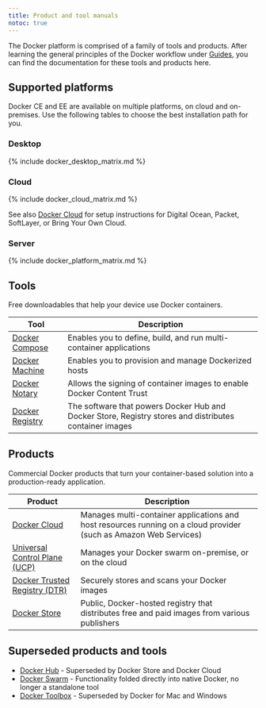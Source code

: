 ```yaml
---
title: Product and tool manuals
notoc: true
---
```


The Docker platform is comprised of a family of tools and products. After
learning the general principles of the Docker workflow under [Guides](/), you
can find the documentation for these tools and products here.

## Supported platforms

Docker CE and EE are available on multiple platforms, on cloud and on-premises.
Use the following tables to choose the best installation path for you.

### Desktop

{% include docker_desktop_matrix.md %}

### Cloud

{% include docker_cloud_matrix.md %}

See also [Docker Cloud](#docker-cloud) for setup instructions for
Digital Ocean, Packet, SoftLayer, or Bring Your Own Cloud.

### Server

{% include docker_platform_matrix.md %}

## Tools

Free downloadables that help your device use Docker containers.

| Tool | Description |
| ---- | ----------- |
| [Docker Compose](/compose/overview/) | Enables you to define, build, and run multi-container applications |
| [Docker Machine](/machine/overview/) | Enables you to provision and manage Dockerized hosts |
| [Docker Notary](/notary/getting_started/) | Allows the signing of container images to enable Docker Content Trust |
| [Docker Registry](/registry/) | The software that powers Docker Hub and Docker Store, Registry stores and distributes container images |

## Products

Commercial Docker products that turn your container-based solution into a
production-ready application.

| Product | Description |
| ------- | ----------- |
| [Docker Cloud](/docker-cloud/) | Manages multi-container applications and host resources running on a cloud provider (such as Amazon Web Services) |
| [Universal Control Plane (UCP)](/datacenter/ucp/2.2/guides/) | Manages your Docker swarm on-premise, or on the cloud |
| [Docker Trusted Registry (DTR)](/datacenter/dtr/2.3/guides/) | Securely stores and scans your Docker images |
| [Docker Store](/docker-store/) | Public, Docker-hosted registry that distributes free and paid images from various publishers |

## Superseded products and tools

* [Docker Hub](/docker-hub/) - Superseded by Docker Store and Docker Cloud
* [Docker Swarm](/swarm/overview/) - Functionality folded directly into native Docker, no longer a standalone tool
* [Docker Toolbox](/toolbox/overview/) - Superseded by Docker for Mac and Windows
